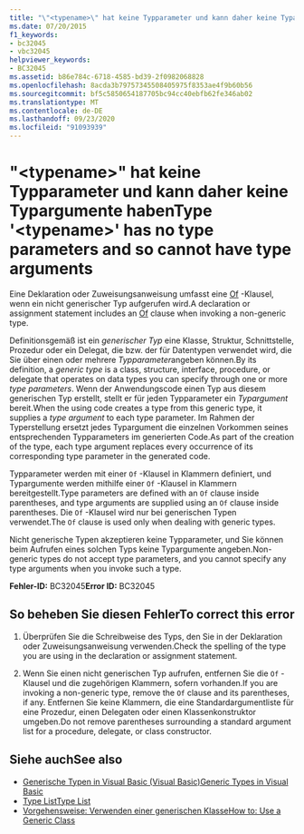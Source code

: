 ```yaml
---
title: "\"<typename>\" hat keine Typparameter und kann daher keine Typargumente haben"
ms.date: 07/20/2015
f1_keywords:
- bc32045
- vbc32045
helpviewer_keywords:
- BC32045
ms.assetid: b86e784c-6718-4585-bd39-2f0982068828
ms.openlocfilehash: 8acda3b79757345508405975f8353ae4f9b60b56
ms.sourcegitcommit: bf5c5850654187705bc94cc40ebfb62fe346ab02
ms.translationtype: MT
ms.contentlocale: de-DE
ms.lasthandoff: 09/23/2020
ms.locfileid: "91093939"
---
```

# <a name="type-typename-has-no-type-parameters-and-so-cannot-have-type-arguments"></a><span data-ttu-id="171a7-102">"\<typename>" hat keine Typparameter und kann daher keine Typargumente haben</span><span class="sxs-lookup"><span data-stu-id="171a7-102">Type '\<typename>' has no type parameters and so cannot have type arguments</span></span>

<span data-ttu-id="171a7-103">Eine Deklaration oder Zuweisungsanweisung umfasst eine [Of](../language-reference/statements/of-clause.md) -Klausel, wenn ein nicht generischer Typ aufgerufen wird.</span><span class="sxs-lookup"><span data-stu-id="171a7-103">A declaration or assignment statement includes an [Of](../language-reference/statements/of-clause.md) clause when invoking a non-generic type.</span></span>  
  
 <span data-ttu-id="171a7-104">Definitionsgemäß ist ein *generischer Typ* eine Klasse, Struktur, Schnittstelle, Prozedur oder ein Delegat, die bzw. der für Datentypen verwendet wird, die Sie über einen oder mehrere *Typparameter*angeben können.</span><span class="sxs-lookup"><span data-stu-id="171a7-104">By its definition, a *generic type* is a class, structure, interface, procedure, or delegate that operates on data types you can specify through one or more *type parameters*.</span></span> <span data-ttu-id="171a7-105">Wenn der Anwendungscode einen Typ aus diesem generischen Typ erstellt, stellt er für jeden Typparameter ein *Typargument* bereit.</span><span class="sxs-lookup"><span data-stu-id="171a7-105">When the using code creates a type from this generic type, it supplies a *type argument* to each type parameter.</span></span> <span data-ttu-id="171a7-106">Im Rahmen der Typerstellung ersetzt jedes Typargument die einzelnen Vorkommen seines entsprechenden Typparameters im generierten Code.</span><span class="sxs-lookup"><span data-stu-id="171a7-106">As part of the creation of the type, each type argument replaces every occurrence of its corresponding type parameter in the generated code.</span></span>  
  
 <span data-ttu-id="171a7-107">Typparameter werden mit einer `Of` -Klausel in Klammern definiert, und Typargumente werden mithilfe einer `Of` -Klausel in Klammern bereitgestellt.</span><span class="sxs-lookup"><span data-stu-id="171a7-107">Type parameters are defined with an `Of` clause inside parentheses, and type arguments are supplied using an `Of` clause inside parentheses.</span></span> <span data-ttu-id="171a7-108">Die `Of` -Klausel wird nur bei generischen Typen verwendet.</span><span class="sxs-lookup"><span data-stu-id="171a7-108">The `Of` clause is used only when dealing with generic types.</span></span>  
  
 <span data-ttu-id="171a7-109">Nicht generische Typen akzeptieren keine Typparameter, und Sie können beim Aufrufen eines solchen Typs keine Typargumente angeben.</span><span class="sxs-lookup"><span data-stu-id="171a7-109">Non-generic types do not accept type parameters, and you cannot specify any type arguments when you invoke such a type.</span></span>  
  
 <span data-ttu-id="171a7-110">**Fehler-ID:** BC32045</span><span class="sxs-lookup"><span data-stu-id="171a7-110">**Error ID:** BC32045</span></span>  
  
## <a name="to-correct-this-error"></a><span data-ttu-id="171a7-111">So beheben Sie diesen Fehler</span><span class="sxs-lookup"><span data-stu-id="171a7-111">To correct this error</span></span>  
  
1. <span data-ttu-id="171a7-112">Überprüfen Sie die Schreibweise des Typs, den Sie in der Deklaration oder Zuweisungsanweisung verwenden.</span><span class="sxs-lookup"><span data-stu-id="171a7-112">Check the spelling of the type you are using in the declaration or assignment statement.</span></span>  
  
2. <span data-ttu-id="171a7-113">Wenn Sie einen nicht generischen Typ aufrufen, entfernen Sie die `Of` -Klausel und die zugehörigen Klammern, sofern vorhanden.</span><span class="sxs-lookup"><span data-stu-id="171a7-113">If you are invoking a non-generic type, remove the `Of` clause and its parentheses, if any.</span></span> <span data-ttu-id="171a7-114">Entfernen Sie keine Klammern, die eine Standardargumentliste für eine Prozedur, einen Delegaten oder einen Klassenkonstruktor umgeben.</span><span class="sxs-lookup"><span data-stu-id="171a7-114">Do not remove parentheses surrounding a standard argument list for a procedure, delegate, or class constructor.</span></span>  
  
## <a name="see-also"></a><span data-ttu-id="171a7-115">Siehe auch</span><span class="sxs-lookup"><span data-stu-id="171a7-115">See also</span></span>

- [<span data-ttu-id="171a7-116">Generische Typen in Visual Basic (Visual Basic)</span><span class="sxs-lookup"><span data-stu-id="171a7-116">Generic Types in Visual Basic</span></span>](../programming-guide/language-features/data-types/generic-types.md)
- [<span data-ttu-id="171a7-117">Type List</span><span class="sxs-lookup"><span data-stu-id="171a7-117">Type List</span></span>](../language-reference/statements/type-list.md)
- [<span data-ttu-id="171a7-118">Vorgehensweise: Verwenden einer generischen Klasse</span><span class="sxs-lookup"><span data-stu-id="171a7-118">How to: Use a Generic Class</span></span>](../programming-guide/language-features/data-types/how-to-use-a-generic-class.md)
